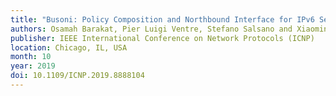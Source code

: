 ```yaml
---
title: "Busoni: Policy Composition and Northbound Interface for IPv6 Segment Routing Networks"
authors: Osamah Barakat, Pier Luigi Ventre, Stefano Salsano and Xiaoming Fu
publisher: IEEE International Conference on Network Protocols (ICNP)
location: Chicago, IL, USA
month: 10
year: 2019
doi: 10.1109/ICNP.2019.8888104
---
```

